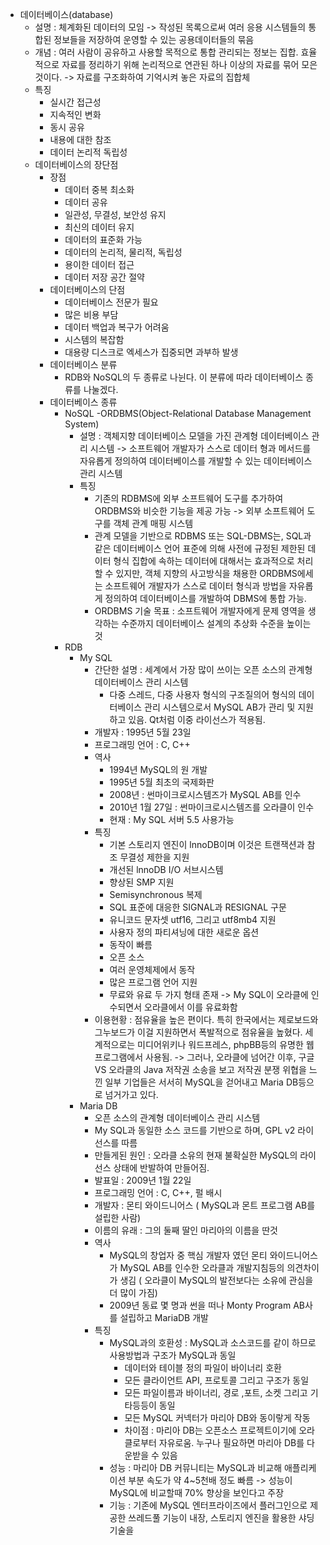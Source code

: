 - 데이터베이스(database)
   - 설명 : 체계화된 데이터의 모임 -> 작성된 목록으로써 여러 응용 시스템들의 통합된 정보들을 저장하여 운영할 수 있는 공용데이터들의 묶음
   - 개념 : 여러 사람이 공유하고 사용할 목적으로 통합 관리되는 정보는 집합. 효율적으로 자료를 정리하기 위해 논리적으로 연관된 하나 이상의 자료를 묶어 모은것이다.
            -> 자료를 구조화하여 기억시켜 놓은 자료의 집합체
   - 특징 
      - 실시간 접근성
      - 지속적인 변화
      - 동시 공유
      - 내용에 대한 참조
      - 데이터 논리적 독립성
   - 데이터베이스의 장단점
      - 장점
         - 데이터 중복 최소화
         - 데이터 공유
         - 일관성, 무결성, 보안성 유지
         - 최신의 데이터 유지
         - 데이터의 표준화 가능
         - 데이터의 논리적, 물리적, 독립성
         - 용이한 데이터 접근
         - 데이터 저장 공간 절약
      - 데이터베이스의 단점
         - 데이터베이스 전문가 필요
         - 많은 비용 부담
         - 데이터 백업과 복구가 어려움
         - 시스템의 복잡함
         - 대용량 디스크로 엑세스가 집중되면 과부하 발생
      - 데이터베이스 분류
         - RDB와 NoSQL의 두 종류로 나뉜다. 이 분류에 따라 데이터베이스 종류를 나눌겠다.
      - 데이터베이스 종류
         - NoSQL
           -ORDBMS(Object-Relational Database Management System)
              - 설명 : 객체지향 데이터베이스 모델을 가진 관계형 데이터베이스 관리 시스템 -> 소프트웨어 개발자가 스스로 데이터 형과 메서드를 자유롭게 정의하여 데이터베이스를 개발할 수 있는 데이터베이스 관리 시스템
              - 특징
                 - 기존의 RDBMS에 외부 소프트웨어 도구를 추가하여 ORDBMS와 비슷한 기능을 제공 가능 -> 외부 소프트웨어 도구를 객체 관계 매핑 시스템
                 - 관계 모델을 기반으로 RDBMS 또는 SQL-DBMS는, SQL과 같은 데이터베이스 언어 표준에 의해 사전에 규정된 제한된 데이터 형식 집합에 속하는 데이터에 대해서는 효과적으로 처리할 수 있지만, 객체 지향의 사고방식을 채용한 ORDBMS에세는 소프트웨어 개발자가 스스로 데이터 형식과 방법을 자유롭게 정의하여 데이터베이스를 개발하여 DBMS에 통합 가능. 
                 - ORDBMS 기술 목표 : 소프트웨어 개발자에게 문제 영역을 생각하는 수준까지 데이터베이스 설계의 추상화 수준을 높이는 것
         - RDB
            - My SQL
               - 간단한 설명 : 세계에서 가장 많이 쓰이는 오픈 소스의 관계형 데이터베이스 관리 시스템
                  - 다중 스레드, 다중 사용자 형식의 구조질의어 형식의 데이터베이스 관리 시스템으로서 MySQL AB가 관리 및 지원하고 있음. Qt처럼 이중 라이선스가 적용됨. 
               - 개발자 : 1995년 5월 23일
               - 프로그래밍 언어 : C, C++
               - 역사
                  - 1994년 MySQL의 원 개발
                  - 1995년 5월 최초의 국제화판
                  - 2008년 : 썬마이크로시스템즈가 MySQL AB를 인수
                  - 2010년 1월 27일 : 썬마이크로시스템즈를 오라클이 인수
                  - 현재 : My SQL 서버 5.5 사용가능
               - 특징 
                  - 기본 스토리지 엔진이 lnnoDB이며 이것은 트랜잭션과 참조 무결성 제한을 지원
                  - 개선된 lnnoDB I/O 서브시스템
                  - 향상된 SMP 지원
                  - Semisynchronous 복제
                  - SQL 표준에 대응한 SIGNAL과 RESIGNAL 구문
                  - 유니코드 문자셋 utf16, 그리고  utf8mb4 지원
                  - 사용자 정의 파티셔닝에 대한 새로운 옵션
                  - 동작이 빠름
                  - 오픈 소스
                  - 여러 운영체제에서 동작
                  - 많은 프로그램 언어 지원
                  - 무료와 유료 두 가지 형태 존재 -> My SQL이 오라클에 인수되면서 오라클에서 이를 유료화함  
               - 이용현황 : 점유율을 높은 편이다. 특히 한국에서는 제로보드와 그누보드가 이걸 지원하면서 폭발적으로 점유율을 높혔다. 세계적으로는 미디어위키나 워드프레스, phpBB등의 유명한 웹프로그램에서 사용됨.
               -> 그러나, 오라클에 넘어간 이후, 구글 VS 오라클의 Java 저작권 소송을 보고 저작권 분쟁 위협을 느낀 일부 기업들은 서서히 MySQL을 걷어내고 Maria DB등으로 넘거가고 있다. 
            - Maria DB
               - 오픈 소스의 관계형 데이터베이스 관리 시스템
               - My SQL과 동일한 소스 코드를 기반으로 하며, GPL v2 라이선스를 따름
               - 만들게된 원인 : 오라클 소유의 현재 불확실한 MySQL의 라이선스 상태에 반발하여 만들어짐.
               - 발표일 : 2009년 1월 22일
               - 프로그래밍 언어 : C, C++, 펄 배시
               - 개발자 : 몬티 와이드니어스 ( MySQL과 몬트 프로그램 AB를 설립한 사람)
               - 이름의 유래 : 그의 둘째 딸인 마리아의 이름을 딴것
               - 역사
                  - MySQL의 창업자 중 핵심 개발자 였던 몬티 와이드니어스가 MySQL AB를 인수한 오라클과 개발지침등의 의견차이가 생김 ( 오라클이 MySQL의 발전보다는 소유에 관심을 더 많이 가짐) 
                  - 2009년 동료 몇 명과 썬을 떠나 Monty Program AB사를 설립하고 MariaDB 개발
               - 특징 
                 - MySQL과의 호환성 : MySQL과 소스코드를 같이 하므로 사용방법과 구조가 MySQL과 동일
                   - 데이터와 테이블 정의 파일이 바이너리 호환
                   - 모든 클라이언트 API, 프로토콜 그리고 구조가 동일
                   - 모든 파일이름과 바이너리, 경로 ,포트, 소켓 그리고 기타등등이 동일
                   - 모든 MySQL 커넥터가 마리아 DB와 동이랗게 작동
                   - 차이점 : 마리아 DB는 오픈소스 프로젝트이기에 오라클로부터 자유로움. 누구나 필요하면 마리아 DB를 다운받을 수 있음
                  - 성능 : 마리아 DB 커뮤니티는 MySQL과 비교해 애플리케이션 부분 속도가 약 4~5천배 정도 빠름 -> 성능이 MySQL에 비교할때 70% 향상을 보인다고 주장
                  - 기능 : 기존에 MySQL 엔터프라이즈에서 플러그인으로 제공한 쓰레드풀 기능이 내장, 스토리지 엔진을 활용한 샤딩 기술을 
